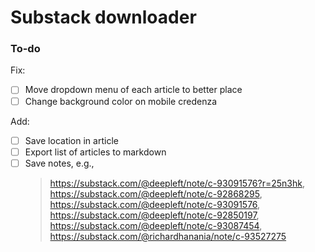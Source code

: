 # Substack downloader

### To-do

Fix:

- [ ] Move dropdown menu of each article to better place
- [ ] Change background color on mobile credenza

Add:

- [ ] Save location in article
- [ ] Export list of articles to markdown
- [ ] Save notes, e.g.,
  > https://substack.com/@deepleft/note/c-93091576?r=25n3hk, https://substack.com/@deepleft/note/c-92868295, https://substack.com/@deepleft/note/c-93091576, https://substack.com/@deepleft/note/c-92850197, https://substack.com/@deepleft/note/c-93087454, https://substack.com/@richardhanania/note/c-93527275
